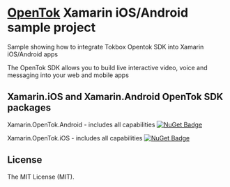 # [OpenTok](https://tokbox.com/) Xamarin iOS/Android sample project

Sample showing how to integrate Tokbox Opentok SDK into Xamarin iOS/Android apps

The OpenTok SDK allows you to build live interactive video, voice and messaging into your web and mobile apps

## Xamarin.iOS and Xamarin.Android OpenTok SDK packages

Xamarin.OpenTok.Android - includes all capabilities [![NuGet Badge](https://buildstats.info/nuget/Xamarin.OpenTok.Android)](https://www.nuget.org/packages/Xamarin.OpenTok.Android/)

Xamarin.OpenTok.iOS - includes all capabilities [![NuGet Badge](https://buildstats.info/nuget/Xamarin.OpenTok.iOS)](https://www.nuget.org/packages/Xamarin.OpenTok.iOS/)

## License

The MIT License (MIT).
